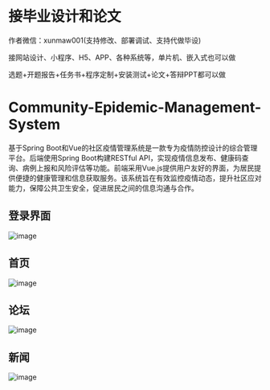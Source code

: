 # 接毕业设计和论文
作者微信：xunmaw001(支持修改、部署调试、支持代做毕设)

接网站设计、小程序、H5、APP、各种系统等，单片机、嵌入式也可以做

选题+开题报告+任务书+程序定制+安装测试+论文+答辩PPT都可以做
# Community-Epidemic-Management-System
基于Spring Boot和Vue的社区疫情管理系统是一款专为疫情防控设计的综合管理平台。后端使用Spring Boot构建RESTful API，实现疫情信息发布、健康码查询、病例上报和风险评估等功能。前端采用Vue.js提供用户友好的界面，为居民提供便捷的健康管理和信息获取服务。该系统旨在有效监控疫情动态，提升社区应对能力，保障公共卫生安全，促进居民之间的信息沟通与合作。
## 登录界面
![image](https://github.com/user-attachments/assets/201dcff8-f74a-4748-aee2-275b36b47735)
## 首页
![image](https://github.com/user-attachments/assets/6223be84-c602-4c74-a263-a48ca5ada1cc)
## 论坛
![image](https://github.com/user-attachments/assets/2e62300d-0706-431f-ab37-cf2d4b08fd74)
## 新闻
![image](https://github.com/user-attachments/assets/85209500-1b77-436d-9add-fa217dae4f89)
